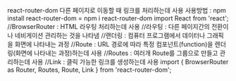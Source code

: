 react-router-dom
다른 페이지로 이동할 때 링크를 처리하는데 사용
사용방법 : npm install react-router-dom = npm i react-router-dom
import React from 'react';
//BrowserRouter : HTML 라우팅 처리하는데 사용
//라우팅 : 다른 페이지간의 전환이나 네비게이션 관리하는 것을 나타냄
//랜더링 : 컴퓨터 프로그램에서 데이터나 그래픽을 화면에 나타내는 과정
//Route : URL 경로에 따라 특정 컴포넌트(function)을 렌더링(화면에 나타내는 과정)하는데 사용
//Routes : 여러개 Route를 그룹으로 만들고 관리하는데 사용
//Link : 클릭 가능한 링크를 생성하는데 사용
import { BrowserRouter as Router, Routes, Route, Link } from 'react-router-dom';